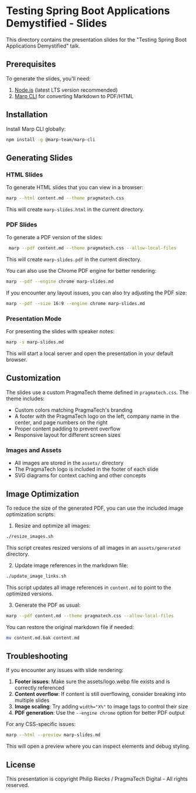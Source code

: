 # Testing Spring Boot Applications Demystified - Slides

This directory contains the presentation slides for the "Testing Spring Boot Applications Demystified" talk.

## Prerequisites

To generate the slides, you'll need:

1. [Node.js](https://nodejs.org/) (latest LTS version recommended)
2. [Marp CLI](https://github.com/marp-team/marp-cli) for converting Markdown to PDF/HTML

## Installation

Install Marp CLI globally:

```bash
npm install -g @marp-team/marp-cli
```

## Generating Slides

### HTML Slides

To generate HTML slides that you can view in a browser:

```bash
marp --html content.md --theme pragmatech.css
```

This will create `marp-slides.html` in the current directory.

### PDF Slides

To generate a PDF version of the slides:

```bash
 marp --pdf content.md --theme pragmatech.css --allow-local-files
```

This will create `marp-slides.pdf` in the current directory.

You can also use the Chrome PDF engine for better rendering:

```bash
marp --pdf --engine chrome marp-slides.md
```

If you encounter any layout issues, you can also try adjusting the PDF size:

```bash
marp --pdf --size 16:9 --engine chrome marp-slides.md
```

### Presentation Mode

For presenting the slides with speaker notes:

```bash
marp -s marp-slides.md
```

This will start a local server and open the presentation in your default browser.

## Customization

The slides use a custom PragmaTech theme defined in `pragmatech.css`. The theme includes:

- Custom colors matching PragmaTech's branding
- A footer with the PragmaTech logo on the left, company name in the center, and page numbers on the right
- Proper content padding to prevent overflow
- Responsive layout for different screen sizes

### Images and Assets

- All images are stored in the `assets/` directory
- The PragmaTech logo is included in the footer of each slide
- SVG diagrams for context caching and other concepts

## Image Optimization

To reduce the size of the generated PDF, you can use the included image optimization scripts:

1. Resize and optimize all images:

```bash
./resize_images.sh
```

This script creates resized versions of all images in an `assets/generated` directory.

2. Update image references in the markdown file:

```bash
./update_image_links.sh
```

This script updates all image references in `content.md` to point to the optimized versions.

3. Generate the PDF as usual:

```bash
marp --pdf content.md --theme pragmatech.css --allow-local-files
```

You can restore the original markdown file if needed:

```bash
mv content.md.bak content.md
```

## Troubleshooting

If you encounter any issues with slide rendering:

1. **Footer issues**: Make sure the assets/logo.webp file exists and is correctly referenced
2. **Content overflow**: If content is still overflowing, consider breaking into multiple slides
3. **Image scaling**: Try adding `width="X%"` to image tags to control their size
4. **PDF generation**: Use the `--engine chrome` option for better PDF output

For any CSS-specific issues:

```bash
marp --html --preview marp-slides.md
```

This will open a preview where you can inspect elements and debug styling.

## License

This presentation is copyright Philip Riecks / PragmaTech Digital - All rights reserved.
